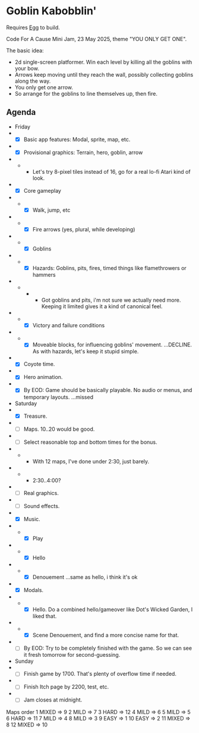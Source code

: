 # Goblin Kabobblin'

Requires [Egg](https://github.com/aksommerville/egg) to build.

Code For A Cause Mini Jam, 23 May 2025, theme "YOU ONLY GET ONE".

The basic idea:
- 2d single-screen platformer. Win each level by killing all the goblins with your bow.
- Arrows keep moving until they reach the wall, possibly collecting goblins along the way.
- You only get one arrow.
- So arrange for the goblins to line themselves up, then fire.

## Agenda

- Friday
- - [x] Basic app features: Modal, sprite, map, etc.
- - [x] Provisional graphics: Terrain, hero, goblin, arrow
- - - Let's try 8-pixel tiles instead of 16, go for a real lo-fi Atari kind of look.
- - [x] Core gameplay
- - - [x] Walk, jump, etc
- - - [x] Fire arrows (yes, plural, while developing)
- - - [x] Goblins
- - - [x] Hazards: Goblins, pits, fires, timed things like flamethrowers or hammers
- - - - Got goblins and pits, i'm not sure we actually need more. Keeping it limited gives it a kind of canonical feel.
- - - [x] Victory and failure conditions
- - - [x] Moveable blocks, for influencing goblins' movement. ...DECLINE. As with hazards, let's keep it stupid simple.
- - [x] Coyote time.
- - [x] Hero animation.
- - [x] By EOD: Game should be basically playable. No audio or menus, and temporary layouts. ...missed
- Saturday
- - [x] Treasure.
- - [ ] Maps. 10..20 would be good.
- - [ ] Select reasonable top and bottom times for the bonus.
- - - With 12 maps, I've done under 2:30, just barely.
- - - 2:30..4:00?
- - [ ] Real graphics.
- - [ ] Sound effects.
- - [x] Music.
- - - [x] Play
- - - [x] Hello
- - - [x] Denouement ...same as hello, i think it's ok
- - [x] Modals.
- - - [x] Hello. Do a combined hello/gameover like Dot's Wicked Garden, I liked that.
- - - [x] Scene Denouement, and find a more concise name for that.
- - [ ] By EOD: Try to be completely finished with the game. So we can see it fresh tomorrow for second-guessing.
- Sunday
- - [ ] Finish game by 1700. That's plenty of overflow time if needed.
- - [ ] Finish Itch page by 2200, test, etc.
- - [ ] Jam closes at midnight.

Maps order
1 MIXED => 9
2 MILD => 7
3 HARD => 12
4 MILD => 6
5 MILD => 5
6 HARD => 11
7 MILD => 4
8 MILD => 3
9 EASY => 1
10 EASY => 2
11 MIXED => 8
12 MIXED => 10
